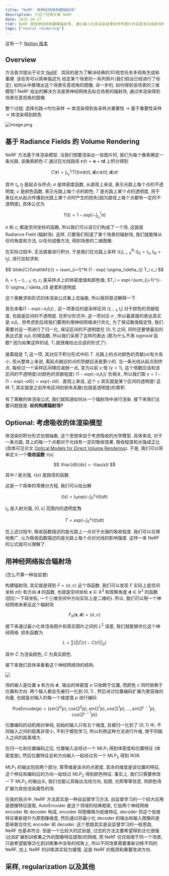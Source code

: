 ```yaml
---
title: "NeRF: 用神经网络构建辐射场"
description: 介绍了经典文章 NeRF
date: 2025-10-27
tldr: NeRF 使用神经网络建模辐射场, 通过最小化体渲染结果和参考图片的误差来完成新视角合成和重建任务.
tags: ["neural rendering"]
---
```

这有一个 [Notion 版本](https://www.notion.so/NeRF-294a03b6573980eea642d35404ab7569?source=copy_link)

## Overview

方法首次提出于论文 [NeRF](https://arxiv.org/abs/2003.08934) . 其目的是为了解决经典的3D视觉任务多视角生成和重建. 该任务可以简单描述为 给定某个场景的一系列照片(我们假设已经进行了标定), 如何从中推理出这个场景任意视角的图像, 进一步的, 如何得到该场景的三维模型? NeRF 给出的解决方法是用神经网络去拟合场景的辐射场, 通过体渲染得到场景任意视角的图像.

整个过程: 选择光路→均匀采样 → 体渲染得到各采样点重要性 → 基于重要性采样 → 体渲染得到颜色

![image.png](/images/NeRF/image.png)

## 基于 Radiance Fields 的 Volume Rendering

NeRF 方法基于体渲染模型. 当我们想要渲染出一张图片时, 我们为每个像素确定一条光路, 该像素颜色 $C$ 通过在光线路径 $\mathbf{r}(t)= \mathbf{o} + t  \mathbf{d}$ 上积分得到

$$
C(\mathbf{r}) = \int_{t_n}^{t_f} T(t) \sigma(\mathbf{r}(t), \mathbf{d})c(\mathbf{r}(t), \mathbf{d}) dt
$$

其中 $t_n$ $t_f$ 是起点与终点; $\sigma$ 是体密度函数, 从直观上来说, 表示光路上每个点的不透明度; $c$ 是颜色函数, 表示光路上每个点的颜色; $T$ 是光路上某个点的透明度, 用于表征光从起点传播到光路上某个点时产生的损失(因为路径上每个点都有一定的不透明度), 具体公式为

$$
T(t) = 1 - exp(-\int_{t_n}^t \sigma)
$$

$\sigma$ 和 $c_i$ 都是空间坐标的函数, 所以我们可以说它们构成了一个场, 这就是 Radiance Field (辐射场). 这样, 只要我们知道了某个场景的辐射场, 我们就能够从任何角度和方法, 以任何成像方法, 得到场景的二维图像.

在实际过程中, 无法直接进行积分, 于是我们在光路上采样 $\{t_i\}_{i=0}^N$ ($t_0=t_n, t_N = t_f$), 进行加权求和

$$
\tilde{C}(\mathbf{r}) = \sum_{i=1}^N (1 - exp(-\sigma_i\delta_i)) T_i c_i
$$

$\delta_i = t_i - t_{i-1}$; $\sigma_i, c_i$ 是采样点上的体密度值和颜色值; $T_i = exp(-\sum_{j=1}^{i-1} \sigma_i \delta_i)$ 是累积透明度. 

这个离散求和形式的体渲染公式看上去抽象, 所以我将尝试解释一下.

首先来看$(1 - exp(-\sigma_i \delta_i))$ , 这一项表征的是采样区间 $[t_{i-1}, t_i]$ 对于颜色的贡献程度, 也就是区间的不透明度. 在积分形式中, 这一项对应 $\sigma$ , 所以最直接的表达其实是 $\sigma_i \delta_i$ , 但考虑到后续我们要用利用神经网络进行优化, 为了保证数值稳定性, 我们需要对这一项进行了归一化, 保证区间的不透明度在 $[0, 1]$ 之间, 同时还要使最后的表达式是 $\sigma_i \delta_i$ 的增函数, 所以我们采用了这样的表达 (那为什么不用 $sigmoid$ 函数? 因为如果这样的话, $T_i$ 就很难给出合适的形式了).

接着就是 $T_i$ 这一项, 其对应于积分形式中的 $T$. 光路上的点对颜色的贡献($\sigma$)有大有小, 但从整体上来说, 离起点越远的点的贡献应该是更小的. 当一条光线从起点到终点, 每经过一个采样区间理应减弱一点, 变为以前 $\gamma$ 倍 ($\gamma < 1$), 这个倍数应该和该区间的不透明度(对颜色的贡献程度) $(1 - exp(-\sigma_i \delta_i))$ 负相关, 所以我们取 
$\gamma = 1 - (1 - exp(-\sigma\delta)) = exp(-\sigma \delta)$ . 直观上来说, 这个 $\gamma$ 其实就是某个区间的透明度! 这样 $T_i$ 其实就是之前所有区间的损失系数(也就是透明度)的累积.

有了离散的体渲染公式, 我们就知道如何从一个辐射场中进行渲染. 接下来我们主要问题就是: **如何构建辐射场?**

## Optional: 考虑吸收的体渲染模型

体渲染的积分形式也很抽象, 这个思想来自于考虑吸收的光学模型. 具体来说, 对于一条光路, 其上的每一个点都对于光线有一定的吸收效果, 吸收程度和光强成正比 (具体可见论文 [Optical Models for Direct Volume Rendering](https://courses.cs.duke.edu/spring03/cps296.8/papers/max95opticalModelsForDirectVolumeRendering.pdf)). 于是, 我们可以简单定义一个**吸收函数** 
$\tau(s)$ 

$$
\frac{dI}{ds} = -\tau(s)I
$$

其中 $I$ 是光强, $\tau(s)$ 是路径的函数. 

这是一个简单的常微分方程, 我们可以给出解

$$
I(s) = I_0 exp(-\int_0^s \tau(t)dt)
$$

$I_0$ 是入射光强, $[0, s]$ 范围内的透明度**为**

$$
T = exp(-\int_0^s \tau(t)dt)
$$

在上述过程中, 吸收函数描述的是光路上一点对于光强的吸收程度. 我们可以合理地推广, 认为吸收函数描述的是光路上每个点对光线的影响强度. 这样一来 NeRF 的公式就可以理解了.

## 用神经网络拟合辐射场

(怎么不算一种自监督)

构建辐射场, 其实就是得到 $F = (\sigma, c)$ 这个场函数. 我们可以发现 $F$ 实际上是空间坐标 $\mathbf{r}(t)$ 和方向 $\mathbf{d}$ 的函数, 也就是空间坐标 $\mathbf{x} \in \mathbb{R}^3$ 和观察角度 $\mathbf{d} \in \mathbb{R}^2$ 的函数 (回忆一下球坐标, 一个三维空间中方向实际上是二维的). 所以, 我们可以用一个神经网络来表征这个辐射场

$$
  F_\theta (\mathbf{x}, \mathbf{d}) = (\sigma, c) 
$$

接下来通过最小化体渲染图片和真实图片之间的 $L^2$ 误差, 我们就能够优化这个神经网络. 损失函数为

$$
L = \sum(||\tilde{C}(r) - C(r)||_2)
$$

其中 $\tilde{C}$ 为渲染颜色, $C$ 为真实颜色.

接下来我们具体来看看这个神经网络场的结构. 

![](/images/NeRF/image%201.png)

场的输入是位置 $\mathbf{x}$ 和方向 $\mathbf{d}$ , 输出的体密度 $\sigma$ 只依赖于位置, 而颜色 $c$ 同时依赖于位置和方向. 两个输入都会先被归一化到 $[0, 1]$ , 然后进过位置编码扩展为更高维的向量, 也就是对输入的每一个维度值 $p$ 进行编码

$$
\text{PosEncode}(p) = (sin(2^0p), cos(2^0 p), sin(2^1 p), cos(2^1 p), \dots , sin(2^{L-1} p), cos(2^{L-1} p))
$$

位置编码的动机相对单纯, 初始的输入只有五个维度, 且被归一化到了 $[0, 1]$ 中, 不同输入之间的距离非常小, 不利于模型学习, 所以利用这种方法进行升维, 使不同输入之间的距离增大.

在归一化和位置编码之后, 位置输入会经过一个 $\text{MLP}_1$ 得到体密度和位置特征 (体密度是), 然后位置特征会和方向输入一起经过另一个 $\text{MLP}_2$ 得到 RGB. 

$\text{MLP}_1$ 的输出包括两个部分, 第零维是该点的点密度, 其余的维度是该位置的特征, 这个特征和编码后的方向一起经过 $\text{MLP}_2$ 得到颜色特征. 事实上, 我们只需要修改一下 $\text{MLP}_2$ 的输出头, 我们也能让其输出法线方向, 贴图, 光照等等信息, 将颜色场扩展为其他渲染属性的场. 

在我的观点中, NeRF 方法其实是一种自监督学习方法. 自监督学习的一个较大应用是图像特征提取, AutoEncoder 是这个领域的经典框架, 它由两个神经网络 encoder 和 decoder 构成, encoder 将图像降为低维特征, decoder 将这个低维特征重新提升为原图像维度, 然后通过将最小化 decoder 的输出和输入图像的差距来联合优化 encoder 和 decoder. 这个思路其实是自监督学习的一般思路, NeRF 也基本符合. 但是一个比较大的区别是, 过去的方法主要希望得到泛化很强(比如扩展到训练集之外的图像特征提取)的网络, 而 NeRF 仅仅局限于同一个场景, 只是希望能够泛化到训练集中没有的视角上, 所以不同场景需要重新训练不同的 NeRF, 加上 NeRF 的训练其实较为缓慢, 这是 NeRF 的瓶颈和重要改进方向.

## 采样, regularization 以及其他